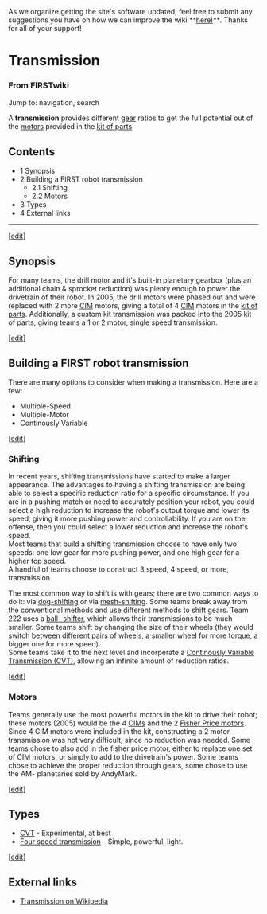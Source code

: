 As we organize getting the site's software updated, feel free to submit any
suggestions you have on how we can improve the wiki
_**_[here!](/index.php/User:Hallry/Suggestions "User:Hallry/Suggestions"
)_**_. Thanks for all of your support!

# Transmission

### From FIRSTwiki

Jump to: navigation, search

A **transmission** provides different [gear](/index.php/Gear "Gear" ) ratios
to get the full potential out of the [motors](/index.php/Motor "Motor" )
provided in the [kit of parts](/index.php/Kit_of_parts "Kit of parts" ).

## Contents

  * 1 Synopsis
  * 2 Building a FIRST robot transmission
    * 2.1 Shifting
    * 2.2 Motors
  * 3 Types
  * 4 External links  
---  
  
[[edit](/index.php?title=Transmission&action=edit&section=1 "Edit section:
Synopsis" )]

##  Synopsis

For many teams, the drill motor and it's built-in planetary gearbox (plus an
additional chain &amp; sprocket reduction) was plenty enough to power the
drivetrain of their robot. In 2005, the drill motors were phased out and were
replaced with 2 more [CIM](/index.php/CIM "CIM" ) motors, giving a total of 4
[CIM](/index.php/CIM "CIM" ) motors in the [kit of
parts](/index.php/Kit_of_parts "Kit of parts" ). Additionally, a custom kit
transmission was packed into the 2005 kit of parts, giving teams a 1 or 2
motor, single speed transmission.

[[edit](/index.php?title=Transmission&action=edit&section=2 "Edit section:
Building a FIRST robot transmission" )]

## Building a FIRST robot transmission

There are many options to consider when making a transmission. Here are a few:  

  * Multiple-Speed 
  * Multiple-Motor 
  * Continously Variable 

[[edit](/index.php?title=Transmission&action=edit&section=3 "Edit section:
Shifting" )]

### Shifting

In recent years, shifting transmissions have started to make a larger
appearance. The advantages to having a shifting transmission are being able to
select a specific reduction ratio for a specific circumstance. If you are in a
pushing match or need to accurately position your robot, you could select a
high reduction to increase the robot's output torque and lower its speed,
giving it more pushing power and controllability. If you are on the offense,
then you could select a lower reduction and increase the robot's speed.  
Most teams that build a shifting transmission choose to have only two speeds:
one low gear for more pushing power, and one high gear for a higher top speed.  
A handful of teams choose to construct 3 speed, 4 speed, or more,
transmission.  
  

The most common way to shift is with gears; there are two common ways to do
it: via [dog-shifting](/index.php?title=Dog-shifting&action=edit "Dog-
shifting" ) or via [mesh-shifting](/index.php?title=Mesh-shifting&action=edit
"Mesh-shifting" ). Some teams break away from the conventional methods and use
different methods to shift gears. Team 222 uses a [ball-
shifter](/index.php?title=Ball-shifter&action=edit "Ball-shifter" ), which
allows their transmissions to be much smaller. Some teams shift by changing
the size of their wheels (they would switch between different pairs of wheels,
a smaller wheel for more torque, a bigger one for more speed).  
Some teams take it to the next level and incorperate a [Continously Variable
Transmission (CVT)](/index.php/CVT "CVT" ), allowing an infinite amount of
reduction ratios.

[[edit](/index.php?title=Transmission&action=edit&section=4 "Edit section:
Motors" )]

### Motors

Teams generally use the most powerful motors in the kit to drive their robot;
these motors (2005) would be the 4 [CIMs](/index.php/CIM "CIM" ) and the 2
[Fisher Price motors](/index.php/Fisher_Price_motor "Fisher Price motor" ).
Since 4 CIM motors were included in the kit, constructing a 2 motor
transmission was not very difficult, since no reduction was needed. Some teams
chose to also add in the fisher price motor, either to replace one set of CIM
motors, or simply to add to the drivetrain's power. Some teams chose to
achieve the proper reduction through gears, some chose to use the AM-
planetaries sold by AndyMark.

[[edit](/index.php?title=Transmission&action=edit&section=5 "Edit section:
Types" )]

##  Types

  * [CVT](/index.php/CVT "CVT" ) \- Experimental, at best 
  * [Four speed transmission](/index.php/Four_speed_transmission "Four speed transmission" ) \- Simple, powerful, light. 

[[edit](/index.php?title=Transmission&action=edit&section=6 "Edit section:
External links" )]

##  External links

  * [Transmission on Wikipedia](http://en.wikipedia.org/wiki/Transmission_%28mechanics%29 "http://en.wikipedia.org/wiki/Transmission_%28mechanics%29" )

